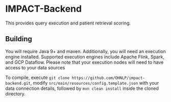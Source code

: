 # IMPACT-Backend
This provides query execution and patient retrieval scoring.

## Building

You will require Java 9+ and maven. Additionally, you will need an execution engine installed. Supported execution engines include Apache Flink, Spark, and GCP Dataflow. Please note that your execution nodes will need to have access to your data sources

To compile, execute `git clone https://github.com/OHNLP/impact-backend.git`, modify `src/main/resources/config.template.json` with your data connection details, followed by `mvn clean install` inside the cloned directory.


